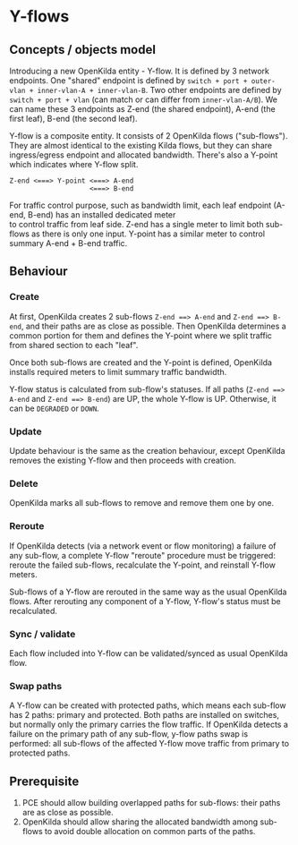 # Y-flows

## Concepts / objects model
Introducing a new OpenKilda entity - Y-flow. It is defined by 3 network endpoints. One "shared" endpoint is defined by
`switch + port + outer-vlan + inner-vlan-A + inner-vlan-B`. Two other endpoints are defined by `switch + port + vlan` (can match or can
differ from `inner-vlan-A/B`). We can name these 3 endpoints as Z-end (the shared endpoint), A-end (the first leaf), B-end (the second
leaf).

Y-flow is a composite entity. It consists of 2 OpenKilda flows ("sub-flows"). They are almost identical to the existing Kilda flows, but they can
share ingress/egress endpoint and allocated bandwidth. There's also a Y-point which indicates where Y-flow split.

```
Z-end <===> Y-point <===> A-end
                    <===> B-end
```

For traffic control purpose, such as bandwidth limit, each leaf endpoint (A-end, B-end) has an installed dedicated meter  
to control traffic from leaf side. Z-end has a single meter to limit both sub-flows as there is only one input.
Y-point has a similar meter to control summary A-end + B-end traffic.

## Behaviour

### Create
At first, OpenKilda creates 2 sub-flows `Z-end ==> A-end` and `Z-end ==> B-end`, and their paths are as close as possible. 
Then OpenKilda determines a common portion for them and defines the Y-point where we split traffic from shared section to each "leaf".

Once both sub-flows are created and the Y-point is defined, OpenKilda installs required meters to limit summary traffic bandwidth.

Y-flow status is calculated from sub-flow's statuses. If all paths (`Z-end ==> A-end` and `Z-end ==> B-end`) are UP, the whole Y-flow is UP. 
Otherwise, it can be `DEGRADED` or `DOWN`.

### Update
Update behaviour is the same as the creation behaviour, except OpenKilda removes the existing Y-flow and then proceeds with creation.

### Delete
OpenKilda marks all sub-flows to remove and remove them one by one.

### Reroute
If OpenKilda detects (via a network event or flow monitoring) a failure of any sub-flow, a complete Y-flow "reroute" procedure must be triggered:
reroute the failed sub-flows, recalculate the Y-point, and reinstall Y-flow meters.

Sub-flows of a Y-flow are rerouted in the same way as the usual OpenKilda flows. After rerouting any component of a Y-flow,
Y-flow's status must be recalculated.

### Sync / validate
Each flow included into Y-flow can be validated/synced as usual OpenKilda flow.

### Swap paths
A Y-flow can be created with protected paths, which means each sub-flow has 2 paths: primary and protected. 
Both paths are installed on switches, but normally only the primary carries the flow traffic.
If OpenKilda detects a failure on the primary path of any sub-flow, y-flow paths swap is performed:
all sub-flows of the affected Y-flow move traffic from primary to protected paths.

## Prerequisite
1. PCE should allow building overlapped paths for sub-flows: their paths are as close as possible. 
2. OpenKilda should allow sharing the allocated bandwidth among sub-flows to avoid double allocation on common parts of the paths.
